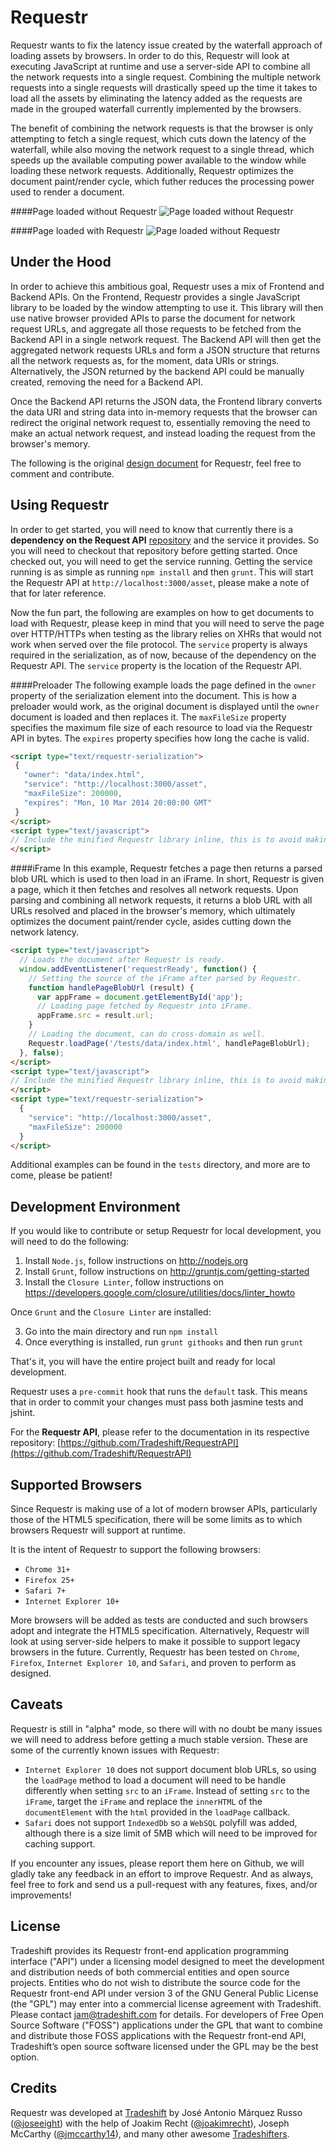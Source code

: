 Requestr
========

Requestr wants to fix the latency issue created by the waterfall approach of loading assets by browsers. In order to do this, Requestr will look at executing JavaScript at runtime and use a server-side API to combine all the network requests into a single request. Combining the multiple network requests into a single requests will drastically speed up the time it takes to load all the assets by eliminating the latency added as the requests are made in the grouped waterfall currently implemented by the browsers.

The benefit of combining the network requests is that the browser is only attempting to fetch a single request, which cuts down the latency of the waterfall, while also moving the network request to a single thread, which speeds up the available computing power available to the window while loading these network requests. Additionally, Requestr optimizes the document paint/render cycle, which futher reduces the processing power used to render a document.

####Page loaded without Requestr
![Page loaded without Requestr](http://drive.google.com/uc?export=view&id=0B5D-rzbtF3GHVHlKSzA4ZVdLcjQ "Page loaded without Requestr")

####Page loaded with Requestr
![Page loaded without Requestr](http://drive.google.com/uc?export=view&id=0B5D-rzbtF3GHa3JScUJlSVBmSG8 "Page loaded without Requestr")


Under the Hood
--------------

In order to achieve this ambitious goal, Requestr uses a mix of Frontend and Backend APIs. On the Frontend, Requestr provides a single JavaScript library to be loaded by the window attempting to use it. This library will then use native browser provided APIs to parse the document for network request URLs, and aggregate all those requests to be fetched from the Backend API in a single network request. The Backend API will then get the aggregated network requests URLs and form a JSON structure that returns all the network requests as, for the moment, data URIs or strings. Alternatively, the JSON returned by the backend API could be manually created, removing the need for a Backend API.

Once the Backend API returns the JSON data, the Frontend library converts the data URI and string data into in-memory requests that the browser can redirect the original network request to, essentially removing the need to make an actual network request, and instead loading the request from the browser's memory.

The following is the original [design document](https://docs.google.com/a/tradeshift.com/document/d/12K7GVr9Fdy2AsvCpLe35fkkgTpjB_SYVlbIbtem3STs) for Requestr, feel free to comment and contribute.


Using Requestr
--------------

In order to get started, you will need to know that currently there is a **dependency on the Request API** [repository](https://github.com/Tradeshift/RequestrAPI) and the service it provides. So you will need to checkout that repository before getting started. Once checked out, you will need to get the service running. Getting the service running is as simple as running `npm install` and then `grunt`. This will start the Requestr API at `http://localhost:3000/asset`, please make a note of that for later reference.

Now the fun part, the following are examples on how to get documents to load with Requestr, please keep in mind that you will need to serve the page over HTTP/HTTPs when testing as the library relies on XHRs that would not work when served over the file protocol. The `service` property is always required in the serialization, as of now, because of the dependency on the Requestr API. The `service` property is the location of the Requestr API.

####Preloader
The following example loads the page defined in the `owner` property of the serialization element into the document. This is how a preloader would work, as the original document is displayed until the `owner` document is loaded and then replaces it. The `maxFileSize` property specifies the maximum file size of each resource to load via the Requestr API in bytes. The `expires` property specifies how long the cache is valid.
 ```html
<script type="text/requestr-serialization">
  {
    "owner": "data/index.html",
    "service": "http://localhost:3000/asset",
    "maxFileSize": 200000,
    "expires": "Mon, 10 Mar 2014 20:00:00 GMT"
  }
</script>
<script type="text/javascript">
// Include the minified Requestr library inline, this is to avoid making another network request!
</script>
 ```

####iFrame
In this example, Requestr fetches a page then returns a parsed blob URL which is used to then load in an iFrame. In short, Requestr is given a page, which it then fetches and resolves all network requests. Upon parsing and combining all network requests, it returns a blob URL with all URLs resolved and placed in the browser's memory, which ultimately optimizes the document paint/render cycle, asides cutting down the network latency.
```html
<script type="text/javascript">
  // Loads the document after Requestr is ready.
  window.addEventListener('requestrReady', function() {
    // Setting the source of the iFrame after parsed by Requestr.
    function handlePageBlobUrl (result) {
      var appFrame = document.getElementById('app');
      // Loading page fetched by Requestr into iFrame.
      appFrame.src = result.url;
    }
    // Loading the document, can do cross-domain as well.
    Requestr.loadPage('/tests/data/index.html', handlePageBlobUrl);
  }, false);
</script>
<script type="text/javascript">
// Include the minified Requestr library inline, this is to avoid making another network request!
</script>
<script type="text/requestr-serialization">
  {
    "service": "http://localhost:3000/asset",
    "maxFileSize": 200000
  }
</script>
```
Additional examples can be found in the `tests` directory, and more are to come, please be patient!


Development Environment
-----------------------

If you would like to contribute or setup Requestr for local development, you will need to do the following:

1. Install `Node.js`, follow instructions on http://nodejs.org
2. Install `Grunt`, follow instructions on http://gruntjs.com/getting-started
3. Install the `Closure Linter`, follow instructions on https://developers.google.com/closure/utilities/docs/linter_howto

Once `Grunt` and the `Closure Linter` are installed:

3. Go into the main directory and run `npm install`
4. Once everything is installed, run `grunt githooks` and then run `grunt`

That's it, you will have the entire project built and ready for local development.

Requestr uses a `pre-commit` hook that runs the `default` task. This means that in order to commit your changes must pass both jasmine tests and jshint.

For the **Requestr API**, please refer to the documentation in its respective repository:
[https://github.com/Tradeshift/RequestrAPI](https://github.com/Tradeshift/RequestrAPI)


Supported Browsers
------------------

Since Requestr is making use of a lot of modern browser APIs, particularly those of the HTML5 specification, there will be some limits as to which browsers Requestr will support at runtime.

It is the intent of Requestr to support the following browsers:

- `Chrome 31+`
- `Firefox 25+`
- `Safari 7+`
- `Internet Explorer 10+`

More browsers will be added as tests are conducted and such browsers adopt and integrate the HTML5 specification. Alternatively, Requestr will look at using server-side helpers to make it possible to support legacy browsers in the future. Currently, Requestr has been tested on `Chrome`, `Firefox`, `Internet Explorer 10`, and `Safari`, and proven to perform as designed.


Caveats
-------

Requestr is still in "alpha" mode, so there will with no doubt be many issues we will need to address before getting a much stable version. These are some of the currently known issues with Requestr:

- `Internet Explorer 10` does not support document blob URLs, so using the `loadPage` method to load a document will need to be handle differently when setting `src` to an `iFrame`. Instead of setting `src` to the `iFrame`, target the `iFrame` and replace the `innerHTML` of the `documentElement` with the `html` provided in the `loadPage` callback.
- `Safari` does not support `IndexedDb` so a `WebSQL` polyfill was added, although there is a size limit of 5MB which will need to be improved for caching support.

If you encounter any issues, please report them here on Github, we will gladly take any feedback in an effort to improve Requestr. And as always, feel free to fork and send us a pull-request with any features, fixes, and/or improvements!


License
-------

Tradeshift provides its Requestr front-end application programming interface ("API") under a licensing model designed to meet the development and distribution needs of both commercial entities and open source projects. Entities who do not wish to distribute the source code for the Requestr front-end API under version 3 of the GNU General Public License (the "GPL") may enter into a commercial license agreement with Tradeshift. Please contact [jam@tradeshift.com](mailto:jam@tradeshift.com) for details. For developers of Free Open Source Software ("FOSS") applications under the GPL that want to combine and distribute those FOSS applications with the Requestr front-end API, Tradeshift’s open source software licensed under the GPL may be the best option.


Credits
-------

Requestr was developed at [Tradeshift](http://tradeshift.com) by José Antonio Márquez Russo ([@joseeight](https://twitter.com/joseeight)) with the help of Joakim Recht ([@joakimrecht](https://twitter.com/joakimrecht)), Joseph McCarthy ([@jmccarthy14](https://twitter.com/jmccarthy14)), and many other awesome [Tradeshifters](https://github.com/Tradeshift?tab=members).
